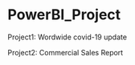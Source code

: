 # PowerBI_Project

<p> Project1: Wordwide covid-19 update</p>

<p> Project2: Commercial Sales Report </p>
